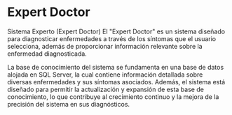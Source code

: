 <h1>Expert Doctor</h1>
Sistema Experto (Expert Doctor) El "Expert Doctor" es un sistema diseñado para diagnosticar enfermedades a través de los síntomas que el usuario selecciona, además de proporcionar información relevante sobre la enfermedad diagnosticada.

La base de conocimiento del sistema se fundamenta en una base de datos alojada en SQL Server, la cual contiene información detallada sobre diversas enfermedades y sus síntomas asociados. Además, el sistema está diseñado para permitir la actualización y expansión de esta base de conocimiento, lo que contribuye al crecimiento continuo y la mejora de la precisión del sistema en sus diagnósticos.
